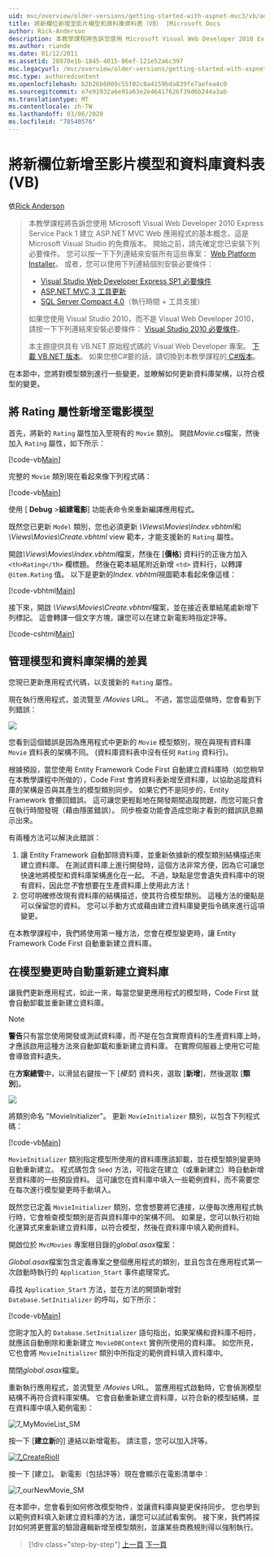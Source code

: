 ```yaml
---
uid: mvc/overview/older-versions/getting-started-with-aspnet-mvc3/vb/adding-a-new-field
title: 將新欄位新增至影片模型和資料庫資料表（VB） |Microsoft Docs
author: Rick-Anderson
description: 本教學課程將告訴您使用 Microsoft Visual Web Developer 2010 Express Service Pack 1 建立 ASP.NET MVC Web 應用程式的基本概念，也就是 。
ms.author: riande
ms.date: 01/12/2011
ms.assetid: 28970e1b-1845-4015-86ef-121e52a6c397
msc.legacyurl: /mvc/overview/older-versions/getting-started-with-aspnet-mvc3/vb/adding-a-new-field
msc.type: authoredcontent
ms.openlocfilehash: b2b26b6009c55f02c8a4159bda839fe7aefea4c0
ms.sourcegitcommit: e7e91932a6e91a63e2e46417626f39d6b244a3ab
ms.translationtype: MT
ms.contentlocale: zh-TW
ms.lasthandoff: 03/06/2020
ms.locfileid: "78540576"
---
```

# <a name="adding-a-new-field-to-the-movie-model-and-database-table-vb"></a>將新欄位新增至影片模型和資料庫資料表 (VB)

依[Rick Anderson](https://twitter.com/RickAndMSFT)

> 本教學課程將告訴您使用 Microsoft Visual Web Developer 2010 Express Service Pack 1 建立 ASP.NET MVC Web 應用程式的基本概念，這是 Microsoft Visual Studio 的免費版本。 開始之前，請先確定您已安裝下列必要條件。 您可以按一下下列連結來安裝所有這些專案： [Web Platform Installer](https://www.microsoft.com/web/gallery/install.aspx?appid=VWD2010SP1Pack)。 或者，您可以使用下列連結個別安裝必要條件：
> 
> - [Visual Studio Web Developer Express SP1 必要條件](https://www.microsoft.com/web/gallery/install.aspx?appid=VWD2010SP1Pack)
> - [ASP.NET MVC 3 工具更新](https://www.microsoft.com/web/gallery/install.aspx?appsxml=&amp;appid=MVC3)
> - [SQL Server Compact 4.0](https://www.microsoft.com/web/gallery/install.aspx?appid=SQLCE;SQLCEVSTools_4_0)（執行時間 + 工具支援）
> 
> 如果您使用 Visual Studio 2010，而不是 Visual Web Developer 2010，請按一下下列連結來安裝必要條件： [Visual Studio 2010 必要條件](https://www.microsoft.com/web/gallery/install.aspx?appsxml=&amp;appid=VS2010SP1Pack)。
> 
> 本主題提供具有 VB.NET 原始程式碼的 Visual Web Developer 專案。 [下載 VB.NET 版本](https://code.msdn.microsoft.com/Introduction-to-MVC-3-10d1b098)。 如果您想C#要的話，請切換到本教學課程的[ C#版本](../cs/adding-a-new-field.md)。

在本節中，您將對模型類別進行一些變更，並瞭解如何更新資料庫架構，以符合模型的變更。

## <a name="adding-a-rating-property-to-the-movie-model"></a>將 Rating 屬性新增至電影模型

首先，將新的 `Rating` 屬性加入至現有的 `Movie` 類別。 開啟*Movie.cs*檔案，然後加入 `Rating` 屬性，如下所示：

[!code-vb[Main](adding-a-new-field/samples/sample1.vb)]

完整的 `Movie` 類別現在看起來像下列程式碼：

[!code-vb[Main](adding-a-new-field/samples/sample2.vb)]

使用 [ **Debug** &gt;**組建電影**] 功能表命令來重新編譯應用程式。

既然您已更新 `Model` 類別，您也必須更新 *\Views\Movies\Index.vbhtml*和 *\Views\Movies\Create.vbhtml* view 範本，才能支援新的 `Rating` 屬性。

開啟<em>\Views\Movies\Index.vbhtml</em>檔案，然後在 [<strong>價格</strong>] 資料行的正後方加入 `<th>Rating</th>` 欄標題。 然後在範本結尾附近新增 `<td>` 資料行，以轉譯 `@item.Rating` 值。 以下是更新的<em>Index. vbhtml</em>視圖範本看起來像這樣：

[!code-vbhtml[Main](adding-a-new-field/samples/sample3.vbhtml)]

接下來，開啟 *\Views\Movies\Create.vbhtml*檔案，並在接近表單結尾處新增下列標記。 這會轉譯一個文字方塊，讓您可以在建立新電影時指定評等。

[!code-cshtml[Main](adding-a-new-field/samples/sample4.cshtml)]

## <a name="managing-model-and-database-schema-differences"></a>管理模型和資料庫架構的差異

您現已更新應用程式代碼，以支援新的 `Rating` 屬性。

現在執行應用程式，並流覽至 */Movies* URL。 不過，當您這麼做時，您會看到下列錯誤：

![](adding-a-new-field/_static/image1.png)

您看到這個錯誤是因為應用程式中更新的 `Movie` 模型類別，現在與現有資料庫 `Movie` 資料表的架構不同。 (資料庫資料表中沒有任何 `Rating` 資料行)。

根據預設，當您使用 Entity Framework Code First 自動建立資料庫時（如您稍早在本教學課程中所做的），Code First 會將資料表新增至資料庫，以協助追蹤資料庫的架構是否與其產生的模型類別同步。 如果它們不是同步的，Entity Framework 會擲回錯誤。 這可讓您更輕鬆地在開發期間追蹤問題，而您可能只會在執行時間發現（藉由隱匿錯誤）。 同步檢查功能會造成您剛才看到的錯誤訊息顯示出來。

有兩種方法可以解決此錯誤：

1. 讓 Entity Framework 自動卸除資料庫，並重新依據新的模型類別結構描述來建立資料庫。 在測試資料庫上進行開發時，這個方法非常方便，因為它可讓您快速地將模型和資料庫架構進化在一起。 不過，缺點是您會遺失資料庫中的現有資料，因此您*不*會想要在生產資料庫上使用此方法！
2. 您可明確修改現有資料庫的結構描述，使其符合模型類別。 這種方法的優點是可以保留您的資料。 您可以手動方式或藉由建立資料庫變更指令碼來進行這項變更。

在本教學課程中，我們將使用第一種方法，您會在模型變更時，讓 Entity Framework Code First 自動重新建立資料庫。

## <a name="automatically-re-creating-the-database-on-model-changes"></a>在模型變更時自動重新建立資料庫

讓我們更新應用程式，如此一來，每當您變更應用程式的模型時，Code First 就會自動卸載並重新建立資料庫。

> [!NOTE] 
> 
> **警告**只有當您使用開發或測試資料庫，而*不*是在包含實際資料的生產資料庫上時，才應該啟用這種方法來自動卸載和重新建立資料庫。 在實際伺服器上使用它可能會導致資料遺失。

在**方案總管**中，以滑鼠右鍵按一下 [*模型*] 資料夾，選取 [**新增**]，然後選取 [**類別**]。

![](adding-a-new-field/_static/image2.png)

將類別命名 &quot;MovieInitializer&quot;。 更新 `MovieInitializer` 類別，以包含下列程式碼：

[!code-vb[Main](adding-a-new-field/samples/sample5.vb)]

`MovieInitializer` 類別指定模型所使用的資料庫應該卸載，並在模型類別變更時自動重新建立。 程式碼包含 `Seed` 方法，可指定在建立（或重新建立）時自動新增至資料庫的一些預設資料。 這可讓您在資料庫中填入一些範例資料，而不需要您在每次進行模型變更時手動填入。

既然您已定義 `MovieInitializer` 類別，您會想要將它連接，以便每次應用程式執行時，它會檢查模型類別是否與資料庫中的架構不同。 如果是，您可以執行初始化運算式來重新建立資料庫，以符合模型，然後在資料庫中填入範例資料。

開啟位於 `MvcMovies` 專案根目錄的*global.asax*檔案：

*Global.asax*檔案包含定義專案之整個應用程式的類別，並且包含在應用程式第一次啟動時執行的 `Application_Start` 事件處理常式。

尋找 `Application_Start` 方法，並在方法的開頭新增對 `Database.SetInitializer` 的呼叫，如下所示：

[!code-vb[Main](adding-a-new-field/samples/sample6.vb)]

您剛才加入的 `Database.SetInitializer` 語句指出，如果架構和資料庫不相符，就應該自動刪除和重新建立 `MovieDBContext` 實例所使用的資料庫。 如您所見，它也會將 `MovieInitializer` 類別中所指定的範例資料填入資料庫中。

關閉*global.asax*檔案。

重新執行應用程式，並流覽至 */Movies* URL。 當應用程式啟動時，它會偵測模型結構不再符合資料庫架構。 它會自動重新建立資料庫，以符合新的模型結構，並在資料庫中填入範例電影：

![7_MyMovieList_SM](adding-a-new-field/_static/image3.png)

按一下 [**建立新**的] 連結以新增電影。 請注意，您可以加入評等。

[![7_CreateRioII](adding-a-new-field/_static/image5.png)](adding-a-new-field/_static/image4.png)

按一下 [建立]。 新電影（包括評等）現在會顯示在電影清單中：

![7_ourNewMovie_SM](adding-a-new-field/_static/image6.png)

在本節中，您會看到如何修改模型物件，並讓資料庫與變更保持同步。 您也學到以範例資料填入新建立資料庫的方法，讓您可以試試看案例。 接下來，我們將探討如何將更豐富的驗證邏輯新增至模型類別，並讓某些商務規則得以強制執行。

> [!div class="step-by-step"]
> [上一頁](examining-the-edit-methods-and-edit-view.md)
> [下一頁](adding-validation-to-the-model.md)
